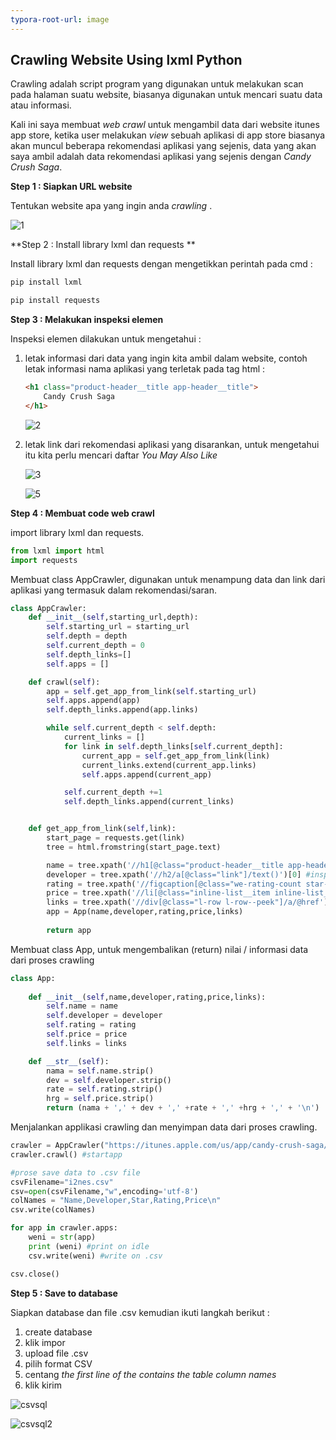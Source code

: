 ```yaml
---
typora-root-url: image
---
```


## Crawling Website Using lxml Python

Crawling adalah script program yang digunakan untuk melakukan scan pada halaman suatu website, biasanya digunakan untuk mencari suatu data atau informasi.

Kali ini saya membuat *web crawl* untuk mengambil data dari website itunes app store, ketika user melakukan *view* sebuah aplikasi di app store biasanya akan muncul beberapa rekomendasi aplikasi yang sejenis, data yang akan saya ambil adalah data rekomendasi aplikasi yang sejenis dengan *Candy Crush Saga*.



**Step 1 : Siapkan URL website**

Tentukan website apa yang ingin anda *crawling* .

![1](/1.PNG)



**Step 2 : Install library lxml dan requests **

Install library lxml dan requests dengan mengetikkan perintah pada cmd :

```python
pip install lxml
```

```python
pip install requests
```



**Step 3 : Melakukan inspeksi elemen**

Inspeksi elemen dilakukan untuk mengetahui :

1. letak informasi dari data yang ingin kita ambil dalam website, contoh letak informasi nama aplikasi yang terletak pada tag html :

   ```html
   <h1 class="product-header__title app-header__title">
       Candy Crush Saga
   </h1>
   ```

   ![2](/2.png)

2. letak link dari rekomendasi aplikasi yang disarankan, untuk mengetahui itu kita perlu mencari daftar *You May Also Like* 

   ![3](/3.png)

   ![5](/5.png)

   

**Step 4 : Membuat code web crawl**

import library lxml dan requests.

```python
from lxml import html
import requests
```

Membuat class AppCrawler, digunakan untuk menampung data dan link dari aplikasi yang termasuk dalam rekomendasi/saran. 

```python
class AppCrawler:
    def __init__(self,starting_url,depth):
        self.starting_url = starting_url
        self.depth = depth
        self.current_depth = 0
        self.depth_links=[]
        self.apps = []

    def crawl(self):
        app = self.get_app_from_link(self.starting_url)
        self.apps.append(app)
        self.depth_links.append(app.links)

        while self.current_depth < self.depth:
            current_links = []
            for link in self.depth_links[self.current_depth]:
                current_app = self.get_app_from_link(link)
                current_links.extend(current_app.links)
                self.apps.append(current_app)

            self.current_depth +=1
            self.depth_links.append(current_links)


    def get_app_from_link(self,link):
        start_page = requests.get(link)
        tree = html.fromstring(start_page.text)

        name = tree.xpath('//h1[@class="product-header__title app-header__title"]/text()')[0] #inspeksiel_1
        developer = tree.xpath('//h2/a[@class="link"]/text()')[0] #inspeksiel_2
        rating = tree.xpath('//figcaption[@class="we-rating-count star-rating__count"]/text()')[0] #inspeksiel_3
        price = tree.xpath('//li[@class="inline-list__item inline-list__item--bulleted app-header__list__item--price"]/text()')[0] #inspeksiel_4
        links = tree.xpath('//div[@class="l-row l-row--peek"]/a/@href') #inspeksielLink
        app = App(name,developer,rating,price,links)
        
        return app
```

Membuat class App, untuk mengembalikan (return) nilai / informasi data dari proses crawling

```python
class App:
    
    def __init__(self,name,developer,rating,price,links):
        self.name = name
        self.developer = developer
        self.rating = rating
        self.price = price
        self.links = links

    def __str__(self):
        nama = self.name.strip()
        dev = self.developer.strip()
        rate = self.rating.strip()
        hrg = self.price.strip()
        return (nama + ',' + dev + ',' +rate + ',' +hrg + ',' + '\n')

```

Menjalankan applikasi crawling dan menyimpan data dari proses crawling.

```python
crawler = AppCrawler("https://itunes.apple.com/us/app/candy-crush-saga/id553834731",1) #linkstartingURL
crawler.crawl() #startapp

#prose save data to .csv file
csvFilename="i2nes.csv"
csv=open(csvFilename,"w",encoding='utf-8')
colNames = "Name,Developer,Star,Rating,Price\n"
csv.write(colNames)

for app in crawler.apps:
    weni = str(app)
    print (weni) #print on idle
    csv.write(weni) #write on .csv

csv.close()
```



**Step 5 : Save to database**

Siapkan database dan file .csv kemudian ikuti langkah berikut :

1. create database
2. klik impor
3. upload file .csv
4. pilih format CSV
5. centang *the first line of the contains the table column names*
6. klik kirim

![csvsql](/csvsql.PNG)

![csvsql2](/csvsql2.PNG)



